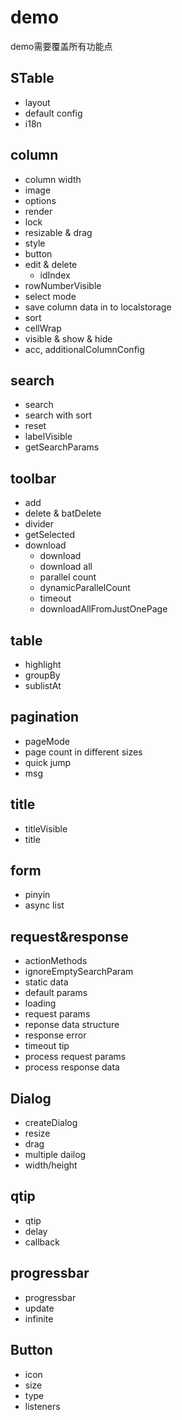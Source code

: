 # demo
demo需要覆盖所有功能点
## STable
* layout
* default config
* i18n
## column
* column width
* image
* options
* render
* lock
* resizable & drag
* style
* button
* edit & delete
	* idIndex
* rowNumberVisible
* select mode
* save column data in to localstorage
* sort
* cellWrap
* visible & show & hide
* acc, additionalColumnConfig
## search
* search
* search with sort
* reset
* labelVisible
* getSearchParams
## toolbar
* add
* delete & batDelete
* divider
* getSelected
* download
	* download
	* download all
	* parallel count
	* dynamicParallelCount
	* timeout
	* downloadAllFromJustOnePage
## table
* highlight
* groupBy
* sublistAt
## pagination
* pageMode
* page count in different sizes
* quick jump
* msg
## title
* titleVisible
* title
## form
* pinyin
* async list
## request&response
* actionMethods
* ignoreEmptySearchParam
* static data
* default params
* loading
* request params
* reponse data structure
* response error
* timeout tip
* process request params
* process response data
## Dialog
* createDialog
* resize
* drag
* multiple dailog
* width/height
## qtip
* qtip
* delay
* callback
## progressbar
* progressbar
* update
* infinite
## Button
* icon
* size
* type
* listeners